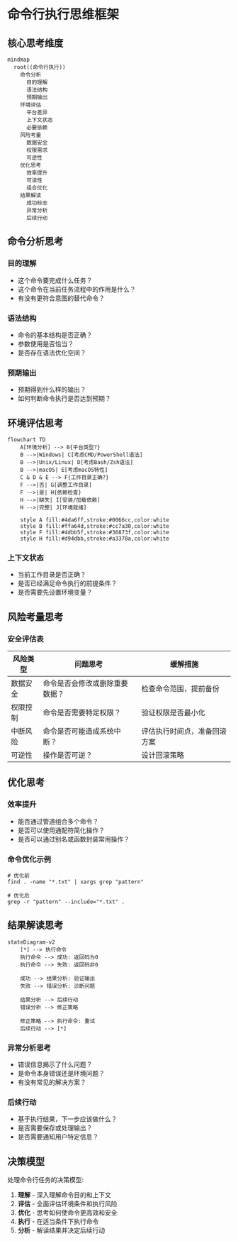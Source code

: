 <thinking type="analysis" domain="command-execution" method="systematic">

# 命令行执行思维框架

## 核心思考维度

```mermaid
mindmap
  root((命令行执行))
    命令分析
      目的理解
      语法结构
      预期输出
    环境评估
      平台差异
      上下文状态
      必要依赖
    风险考量
      数据安全
      权限需求
      可逆性
    优化思考
      效率提升
      可读性
      组合优化
    结果解读
      成功标志
      异常分析
      后续行动
```

## 命令分析思考

### 目的理解
- 这个命令要完成什么任务？
- 这个命令在当前任务流程中的作用是什么？
- 有没有更符合意图的替代命令？

### 语法结构
- 命令的基本结构是否正确？
- 参数使用是否恰当？
- 是否存在语法优化空间？

### 预期输出
- 预期得到什么样的输出？
- 如何判断命令执行是否达到预期？

## 环境评估思考

```mermaid
flowchart TD
    A[环境分析] --> B{平台类型?}
    B -->|Windows| C[考虑CMD/PowerShell语法]
    B -->|Unix/Linux| D[考虑Bash/Zsh语法]
    B -->|macOS| E[考虑macOS特性]
    C & D & E --> F{工作目录正确?}
    F -->|否| G[调整工作目录]
    F -->|是| H{依赖检查}
    H -->|缺失| I[安装/加载依赖]
    H -->|完整| J[环境就绪]
    
    style A fill:#4da6ff,stroke:#0066cc,color:white
    style B fill:#ffa64d,stroke:#cc7a30,color:white
    style F fill:#4dbb5f,stroke:#36873f,color:white
    style H fill:#d94dbb,stroke:#a3378a,color:white
```

### 上下文状态
- 当前工作目录是否正确？
- 是否已经满足命令执行的前提条件？
- 是否需要先设置环境变量？

## 风险考量思考

### 安全评估表
| 风险类型 | 问题思考 | 缓解措施 |
|---------|---------|---------|
| 数据安全 | 命令是否会修改或删除重要数据？ | 检查命令范围，提前备份 |
| 权限控制 | 命令是否需要特定权限？ | 验证权限是否最小化 |
| 中断风险 | 命令是否可能造成系统中断？ | 评估执行时间点，准备回滚方案 |
| 可逆性 | 操作是否可逆？ | 设计回滚策略 |

## 优化思考

### 效率提升
- 能否通过管道组合多个命令？
- 是否可以使用通配符简化操作？
- 是否可以通过别名或函数封装常用操作？

### 命令优化示例
```
# 优化前
find . -name "*.txt" | xargs grep "pattern"

# 优化后
grep -r "pattern" --include="*.txt" .
```

## 结果解读思考

```mermaid
stateDiagram-v2
    [*] --> 执行命令
    执行命令 --> 成功: 返回码为0
    执行命令 --> 失败: 返回码非0
    
    成功 --> 结果分析: 验证输出
    失败 --> 错误分析: 诊断问题
    
    结果分析 --> 后续行动
    错误分析 --> 修正策略
    
    修正策略 --> 执行命令: 重试
    后续行动 --> [*]
```

### 异常分析思考
- 错误信息揭示了什么问题？
- 是命令本身错误还是环境问题？
- 有没有常见的解决方案？

### 后续行动
- 基于执行结果，下一步应该做什么？
- 是否需要保存或处理输出？
- 是否需要通知用户特定信息？

## 决策模型

处理命令行任务的决策模型:

1. **理解** - 深入理解命令目的和上下文
2. **评估** - 全面评估环境条件和执行风险
3. **优化** - 思考如何使命令更高效和安全
4. **执行** - 在适当条件下执行命令
5. **分析** - 解读结果并决定后续行动

</thinking>
